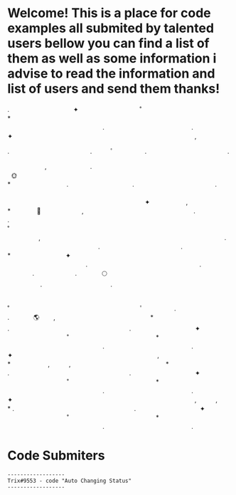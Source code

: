 Welcome! This is a place for code examples all submited by talented users bellow you can find a list of them as well as some information i advise to read the information and list of users and send them thanks!
=================
.　　　　　　　　　　 ✦ 　　　　   　
　　　˚　　　　　　　　　　　　　　*　　　　　　 
 　　　　　　　　　　　　　　　.　　　　　　　　　　　　　　. 
　　 　　　　　　　 ✦ 　　　　　　　　　　 　 ‍ ‍ ‍ ‍ 　　　　 　　　　　　　　　　　　,　　   　

.　　　　　　　　　　　　　.　　　ﾟ　  　　　.　　　　　　　　　　　　　.

　　　　　　,　　　　　　　.　　　　　　    　　　　
　　　　　　　　　　　　　　　　　　  :sun_with_face: 
　　　　　　　　　　　　　　　　　　    　      　　　　　        　　　　*　　　　　　　　　.
　　　　　　　　　　.　　　　　　　　　　　　　.
　　　　　　　　　　　　　　　　       　   　　　　
　　　　　　　　　　　　　　　　       　   　　　　　　　　　　　　　　　　       　    ✦ 
　   　　　,　　　　　　　　　*　　     　  :rocket:  　　　　 　　,　　　 ‍ ‍ ‍ ‍ 　 　　　　　　　　　　　　.　　　　　 　　
　　　.　　　　　　　　　　　　　 　           　　　　　　　　　　　　　　　　　　　˚　　　
　   　　　　,　　　　　　　　　　　       　    　　　　　　　　　　　　　　　　.　　　
 　　    　　　　　 　　　　　.　　　　　　　　　　　　　.　　　　　　　　　　　　　　　*
　　   　　　　　 ✦ 　　　　　　　         　        　　　　
　　 　　　　　　　 　　　　　.　　　　　　　　　　　　　　　　　　.　　　　　    　　. 
　 　　　　　.　　　　:full_moon:  　　　　　   　　　　　.　　　　　　　　　　　.　　　　　　　　　　   　

　˚　　　　　　　　　　　　　　　　　　　　　ﾟ　　　　　.　　　　　　　　　　　　　　　. 
　　 　    :earth_americas:
‍ ‍ ‍ ‍ ‍ ‍ ‍ ‍ ‍ ‍ ,　 　　　　　　　　　　　　　　*
.　　　　　 　　　　　　　　　　　　　　.　　　　　　　　　　 ✦ 　　　　   　
　　　˚　　　　　　　　　　　　　　*　　　　　　 
 　　　　　　　　　　　　　　　.　　　　　　　　　　　　　　. 
　　 　　　　　　　 ✦ 　　　　　　　　　　 　 ‍ ‍ ‍ ‍ 　　　　 　　　　　　,　 　　　　　　　　　　　　　　*　　　　　　,
‍ ‍ ‍ ‍ ‍ ‍ ‍ ‍ ‍ ‍ ,　 　　　　　　　　　　　　　　*
.　　　　　 　　　　　　　　　　　　　　.　　　　　　　　　　 ✦ 　　　　   　
　　　˚　　　　　　　　　　　　　　*　　　　　　 
 　　　　　　　　　　　　　　　.　　　　　　　　　　　　　　. 
　　 　　　　　　　 ✦ 　　　　　　　　　　 　 ‍ ‍ ‍ ‍ 　　　　 　　　　　　　　　　　　,
‍ ‍ ‍ ‍ ‍ ‍ ‍ ‍ ‍ ‍ ,　 　　　　　　　　　　　　　　*
.　　　　　 　　　　　　　　　　　　　　.　　　　　　　　　　 ✦ 　　　　   　
　　　˚　　　　　　　　　　　　　　*　　　　　　 
 　　　　　　　　　　　　　　　.　　　　　　　　　　　　　　.


Code Submiters
==================
```
------------------
Trix#9553 - code "Auto Changing Status"
------------------

```

